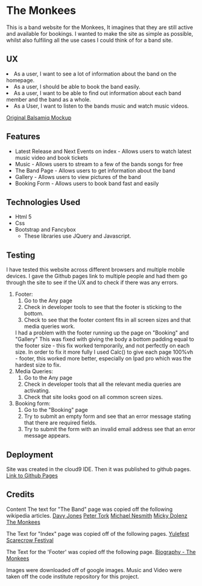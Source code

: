 <H1>The Monkees</H1>

This is a band website for the Monkees, 
It imagines that they are still active and available for bookings.
I wanted to make the site as simple as possible, whilst also fulfiling all the use cases I could think of for a
band site.

<H2>UX</h2>
<il>
<li>As a user, I want to see a lot of information about the band on the homepage.</li>

<li>As a user, I should be able to book the band easily.</li>

<li>As a user, I want to be able to find out information about each band member and the band as a whole. </li>

<li>As a User, I want to listen to the bands music and watch music videos.</li>
</ul>

<a href="https://imgur.com/a/h6mHsmc">Original Balsamiq Mockup</a>


<h2> Features </h2>
<ul>
<li>Latest Release and Next Events on index - Allows users to watch latest music video and book tickets</li>
<li>Music - Allows users to stream to a few of the bands songs for free</li>
<li>The Band Page - Allows users to get information about the band</li>
<li>Gallery - Allows users to view pictures of the band</li>
<li>Booking Form - Allows users to book band fast and easily</li>
</ul>

<h2>Technologies Used</h2>
<ul>
<li>Html 5
</li>
<li>Css</li>
<li>Bootstrap and Fancybox
<ul><li>These libraries use JQuery and Javascript.</li>
</ul></li>
</ul>

<h2>Testing</h2>
I have tested this website across different browsers and multiple mobile devices.
I gave the Github pages link to multiple people and had them go through the site to see if the UX and to check if there was any 
errors.
<ol>
<li>Footer:
<ol><li>Go to the Any page</li>
<li>Check in developer tools to see that the footer is sticking to the bottom.</li>
<li>Check to see that the footer content fits in all screen sizes and that media queries work.</li></ol></li>
I had a problem with the footer running up the page on "Booking" and "Gallery" This was fixed with giving the body a 
bottom padding equal to the footer size - this fix worked temporarily, and not perfectly on each size.
In order to fix it more fully I used Calc() to give each page 100%vh - footer, 
this worked more better, especially on Ipad pro which was the hardest size to fix.


<li>Media Queries:
<ol><li>Go to the Any page</li>
<li>Check in developer tools that all the relevant media queries are activating.</li>
<li>Check that site looks good on all common screen sizes.</li></ol></li>



<li>Booking form:
<ol><li>Go to the "Booking" page</li>
<li>Try to submit an empty form and see that an error message stating that there are required fields.</li>
<li>Try to submit the form with an invalid email address see that an error message appears.</li></ol></li>
</ol>



<h2>Deployment</h2>
Site was created in the cloud9 IDE. Then it was published to github pages.
<a href="https://dougd94.github.io/the-monkees/index.html">Link to Github Pages</a> 


<h2>Credits</h2>
Content
The text for "The Band" page was copied off the following wikipedia articles. 
<a href="https://en.wikipedia.org/wiki/Davy_Jones_(musician)">Davy Jones</a>
<a href="https://en.wikipedia.org/wiki/Peter_Tork">Peter Tork</a>
<a href="https://en.wikipedia.org/wiki/Michael_Nesmith">Michael Nesmith</a>
<a href="https://en.wikipedia.org/wiki/Micky_Dolenz">Micky Dolenz</a>
<a href="https://en.wikipedia.org/wiki/The_Monkees">The Monkees</a>

The Text for "Index" page was copied off of the following pages.
<a href="https://yulefestkilkenny.ie/">Yulefest</a>
<a href="http://durrowscarecrowfestival.com/">Scarecrow Festival</a>

The Text for the 'Footer' was copied off the following page.
<a href="https://www.biography.com/people/groups/the-monkees">Biography - The Monkees</a>

Images were downloaded off of google images.
Music and Video were taken off the code institute repository for this project.